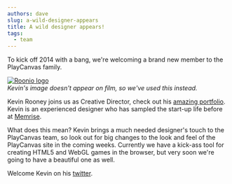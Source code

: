 ```yaml
---
authors: dave
slug: a-wild-designer-appears
title: A wild designer appears!
tags:
  - team
---
```


To kick off 2014 with a bang, we're welcoming a brand new member to the PlayCanvas family.

<!-- truncate -->

[![Roonio logo](/img/roonio.png)](/img/roonio.png)  
_Kevin's image doesn't appear on film, so we've used this instead._

Kevin Rooney joins us as Creative Director, check out his [amazing portfolio](https://roonio.com/). Kevin is an experienced designer who has sampled the start-up life before at [Memrise](https://memrise.com).

What does this mean? Kevin brings a much needed designer's touch to the PlayCanvas team, so look out for big changes to the look and feel of the PlayCanvas site in the coming weeks. Currently we have a kick-ass tool for creating HTML5 and WebGL games in the browser, but very soon we're going to have a beautiful one as well.

Welcome Kevin on his [twitter](https://twitter.com/4roonio).

